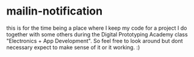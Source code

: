 # mailin-notification

this is for the time being a place where I keep my code for a project I do together with some others during the 
Digital Prototyping Academy class "Electronics + App Development". So feel free to look around but dont necessary
expect to make sense of it or it working. :)
